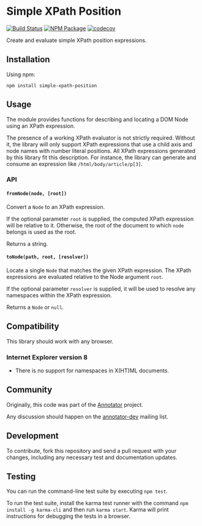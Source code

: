 # Simple XPath Position

[![Build Status](https://travis-ci.org/tilgovi/simple-xpath-position.svg?branch=master)](https://travis-ci.org/tilgovi/simple-xpath-position)
[![NPM Package](https://img.shields.io/npm/v/simple-xpath-position.svg)](https://www.npmjs.com/package/simple-xpath-position)
[![codecov](https://img.shields.io/codecov/c/github/tilgovi/simple-xpath-position/master.svg)](https://codecov.io/gh/tilgovi/simple-xpath-position)

Create and evaluate simple XPath position expressions.

## Installation

Using npm:

    npm install simple-xpath-position

## Usage

The module provides functions for describing and locating a DOM Node using
an XPath expression.

The presence of a working XPath evaluator is not strictly required. Without it,
the library will only support XPath expressions that use a child axis and
node names with number literal positions. All XPath expressions generated by
this library fit this description. For instance, the library can generate and
consume an expression like `/html/body/article/p[3]`.

### API

#### `fromNode(node, [root])`

Convert a `Node` to an XPath expression.

If the optional parameter `root` is supplied, the computed XPath expression will
be relative to it.  Otherwise, the root of the document to which `node` belongs
is used as the root.

Returns a string.

#### `toNode(path, root, [resolver])`

Locate a single `Node` that matches the given XPath expression. The XPath
expressions are evaluated relative to the Node argument `root`.

If the optional parameter `resolver` is supplied, it will be used to resolve
any namespaces within the XPath expression.

Returns a `Node` or `null`.

## Compatibility

This library should work with any browser.

### Internet Explorer version 8

- There is no support for namespaces in X(HT)ML documents.

## Community

Originally, this code was part of the
[Annotator](http://annotatorjs.org/) project.

Any discussion should happen on the
[annotator-dev](https://lists.okfn.org/mailman/listinfo/annotator-dev) mailing
list.

## Development

To contribute, fork this repository and send a pull request with your changes,
including any necessary test and documentation updates.

## Testing

You can run the command-line test suite by executing `npm test`.

To run the test suite, install the karma test runner with the command
`npm install -g karma-cli` and then run `karma start`. Karma will print
instructions for debugging the tests in a browser.
